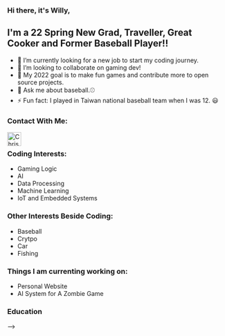### Hi there, it's Willy,

## I'm a 22 Spring New Grad, Traveller, Great Cooker and Former Baseball Player!!
- 🌱 I’m currently looking for a new job to start my coding journey.
- 👯 I’m looking to collaborate on gaming dev! 
- 🥅 My 2022 goal is to make fun games and contribute more to open source projects.
- 💬 Ask me about baseball.⚾
- ⚡ Fun fact: I played in Taiwan national baseball team when I was 12. 😃

### Contact With Me:
[<img align="left" alt="Christian Tobin | LinkedIn" width="32px" src="https://cdn2.iconfinder.com/data/icons/social-media-applications/64/social_media_applications_14-linkedin-256.png" />][linkedin]
<br />




### Coding Interests:
- Gaming Logic
- AI
- Data Processing
- Machine Learning
- IoT and Embedded Systems

### Other Interests Beside Coding:
- Baseball
- Crytpo
- Car
- Fishing

### Things I am currenting working on:
- Personal Website
- AI System for A Zombie Game

### Education



-->

[linkedin]: https://www.linkedin.com/in/tingwei-chien-b17935217/
